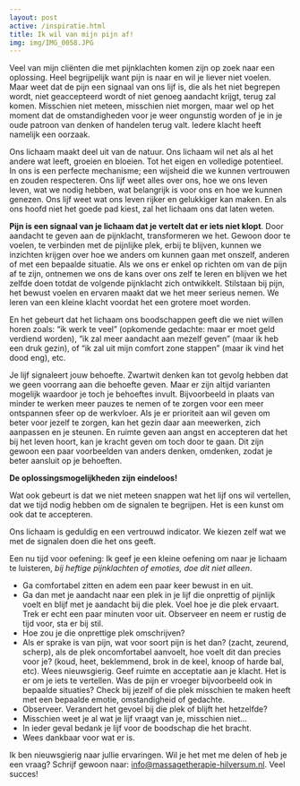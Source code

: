 ```yaml
---
layout: post
active: /inspiratie.html
title: Ik wil van mijn pijn af!
img: img/IMG_0058.JPG
---
```

Veel van mijn cliënten die met pijnklachten komen zijn op zoek naar een oplossing.
Heel begrijpelijk want pijn is naar en wil je liever niet voelen.
Maar weet dat de pijn een signaal van ons lijf is, die als het niet begrepen wordt, niet geaccepteerd wordt of niet genoeg aandacht krijgt, terug zal komen. Misschien niet meteen, misschien niet morgen, maar wel op het moment dat de omstandigheden voor je weer ongunstig worden of je in je oude patroon van denken of handelen terug valt. Iedere klacht heeft namelijk een oorzaak.

Ons lichaam maakt deel uit van de natuur. Ons lichaam wil net als al het andere wat leeft, groeien en bloeien. Tot het eigen en volledige potentieel. In ons is een perfecte mechanisme; een wijsheid die we kunnen vertrouwen en zouden respecteren. Ons lijf weet alles over ons, hoe we ons leven leven, wat we nodig hebben, wat belangrijk is voor ons en hoe we kunnen genezen. Ons lijf weet wat ons leven rijker en gelukkiger kan maken. En als ons hoofd niet het goede pad kiest, zal het lichaam ons dat laten weten.

**Pijn is een signaal van je lichaam dat je vertelt dat er iets niet klopt**. Door aandacht te geven aan de pijnklacht, transformeren we het. Gewoon door te voelen, te verbinden met de pijnlijke plek, erbij te blijven, kunnen we inzichten krijgen over hoe we anders om kunnen gaan met onszelf, anderen of met een bepaalde situatie.  Als we ons er enkel op richten om van de pijn af te zijn, ontnemen we ons de kans over ons zelf te leren en blijven we het zelfde doen totdat de volgende pijnklacht zich ontwikkelt. Stilstaan bij pijn, het bewust voelen en ervaren maakt dat we het meer serieus nemen. We leren van een kleine klacht voordat het een grotere moet worden.

En het gebeurt dat het lichaam ons boodschappen geeft die we niet willen horen zoals: “ik werk te veel” (opkomende gedachte: maar er moet geld verdiend worden), “ik zal meer aandacht aan mezelf geven” (maar ik heb een druk gezin), of “ik zal uit mijn comfort zone stappen” (maar ik vind het dood eng), etc.

Je lijf signaleert jouw behoefte. Zwartwit denken kan tot gevolg hebben dat we geen voorrang aan die behoefte geven. Maar er zijn altijd varianten mogelijk waardoor je toch je behoeftes invult. Bijvoorbeeld in plaats van minder te werken meer pauzes te nemen of te zorgen voor een meer ontspannen sfeer op de werkvloer. Als je er prioriteit aan wil geven om beter voor jezelf te zorgen, kan het gezin daar aan meewerken, zich aanpassen en je steunen. En ruimte geven aan angst en accepteren dat het bij het leven hoort, kan je kracht geven om toch door te gaan. Dit zijn gewoon een paar voorbeelden van anders denken, omdenken, zodat je beter aansluit op je behoeften.

**De oplossingsmogelijkheden zijn eindeloos!**

Wat ook gebeurt is dat we niet meteen snappen wat het lijf ons wil vertellen, dat we tijd nodig hebben om de signalen te begrijpen. Het is een kunst om ook dat te accepteren.

Ons lichaam is geduldig en een vertrouwd indicator. We kiezen zelf wat we met de signalen doen die het ons geeft.

Een nu tijd voor oefening:
Ik geef je een kleine oefening om naar je lichaam te luisteren, *bij heftige pijnklachten of emoties, doe dit niet alleen*.
* Ga comfortabel zitten en adem een paar keer bewust in en uit.
* Ga dan met je aandacht naar een plek in je lijf die onprettig of pijnlijk voelt en blijf met je aandacht bij die plek. Voel hoe je die plek ervaart. Trek er echt een paar minuten voor uit. Observeer en neem er rustig de tijd voor, sta er bij stil.
* Hoe zou je die onprettige plek omschrijven?
* Als er sprake is van pijn, wat voor soort pijn is het dan? (zacht, zeurend, scherp), als de plek oncomfortabel aanvoelt, hoe voelt dit dan precies voor je? (koud, heet, beklemmend, brok in de keel, knoop of harde bal, etc). Wees nieuwsgierig. Geef ruimte en acceptatie aan je klacht. Het is er om je iets te vertellen. Was de pijn er vroeger bijvoorbeeld ook in bepaalde situaties? Check bij jezelf of die plek misschien te maken heeft met een bepaalde emotie, omstandigheid of gedachte.
* Observeer. Verandert het gevoel bij die plek of blijft het hetzelfde?
* Misschien weet je al wat je lijf vraagt van je, misschien niet…
* In ieder geval bedank je lijf voor de boodschap die het bracht.
* Wees dankbaar voor wat er is.

Ik ben nieuwsgierig naar jullie ervaringen. Wil je het met me delen of heb je een vraag? Schrijf gewoon naar: <info@massagetherapie-hilversum.nl>.
Veel succes!
